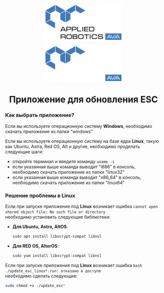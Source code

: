 <p align="center">
  <img style="
           display: block; 
           margin-left: auto;
           margin-right: auto;
           width: 50%;"
    src="../../logo/logo_black.png#gh-light-mode-only" alt="ara_logo"/>
</p>

<p align="center">
  <img style="
           display: block; 
           margin-left: auto;
           margin-right: auto;
           width: 50%;
  }"
    src="../../logo/logo_white.png#gh-dark-mode-only" alt="ara_logo"/>
</p>

<h1 style="text-align: center;">Приложение для обновления ESC</h1>

### Как выбрать приложение?

Если вы используете операционную систему **Windows**, необходимо скачать приложение из папки "windows"

Если вы используете операционную систему на базе ядра **Linux**, такую как Ubuntu, Astra, Red OS, Alt и другие, необходимо проделать следующие шаги:
- откройте терминал и введите команду ```uname -i```
- если указанная выше команда выводит "i686" в консоль, необходимо скачать приложение из папки "linux32"
- если указанная выше команда выводит "x86_64" в консоль, необходимо скачать приложение из папки "linux64"

### Решение проблемы в Linux  

Если при запуске приложения под **Linux** возникает ошибка ``` cannot open shared object file: No such file or directory ```  
необходимо установить следующие библиотеки:  

- **Для Ubuntu, Astra, AltOS**:  
  ```sh
  sudo apt install libxcrypt-compat libnsl
  ```  
- **Для RED OS, AlterOS**:  
  ```sh
  sudo yum install libxcrypt-compat libnsl
  ```

Если при запуске приложения под **Linux** возникает ошибка ``` bash ./update_esc_linux*.run: отказано в доступе ```  
необходимо сделать следующие:
  ```sh
  sudo chmod +x ./update_esc*
  ```  

